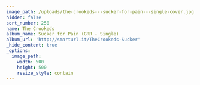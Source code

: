 ```yaml
---
image_path: /uploads/the-crookeds---sucker-for-pain---single-cover.jpg
hidden: false
sort_number: 250
name: The Crookeds
album_name: Sucker for Pain (GRR - Single)
album_url: 'http://smarturl.it/TheCrookeds-Sucker'
_hide_content: true
_options:
  image_path:
    width: 500
    height: 500
    resize_style: contain
---
```


